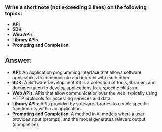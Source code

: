 ### Write a short note (not exceeding 2 lines) on the following topics:
- **API**  
- **SDK**  
- **Web APIs** 
- **Library APIs**  
- **Prompting and Completion**
## Answer:

- **API**: An Application programming interface that allows software applications to communicate and interact with each other.  
- **SDK**: A Software Development Kit is a collection of tools, libraries, and documentation to develop applications for a specific platform.  
- **Web APIs**: APIs that allow communication over the web, typically using HTTP protocols for accessing services and data.  
- **Library APIs**: APIs provided by software libraries to enable specific functionality within an application.  
- **Prompting and Completion**: A method in AI models where a user provides input (prompt), and the model generates relevant output (completion).
